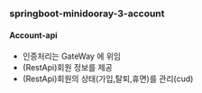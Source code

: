 ### springboot-minidooray-3-account

#### Account-api
- 인증처리는 GateWay 에 위임
- (RestApi)회원 정보를 제공
- (RestApi)회원의 상태(가입,탈퇴,휴면)를 관리(cud)
